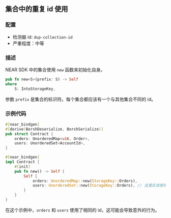 
## 集合中的重复 id 使用

### 配置

* 检测器 id: `dup-collection-id`
* 严重程度：中等

### 描述

NEAR SDK 中的集合使用 `new` 函数来初始化自身。

```rust
pub fn new<S>(prefix: S) -> Self
where
    S: IntoStorageKey,
```

参数 `prefix` 是集合的标识符。每个集合都应该有一个与其他集合不同的 id。

### 示例代码

```rust
#[near_bindgen]
#[derive(BorshDeserialize, BorshSerialize)]
pub struct Contract {
    orders: UnorderedMap<u16, Order>,
    users: UnorderedSet<AccountId>,
}

#[near_bindgen]
impl Contract {
    #[init]
    pub fn new() -> Self {
        Self {
            orders: UnorderedMap::new(StorageKey::Orders),
            users: UnorderedSet::new(StorageKey::Orders), // 这里应该使用 `StorageKey::Users`
        }
    }
}
```

在这个示例中，`orders` 和 `users` 使用了相同的 id，这可能会导致意外的行为。
